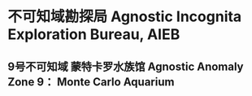 # 不可知域勘探局 Agnostic Incognita Exploration Bureau, AIEB




## 9号不可知域 蒙特卡罗水族馆 Agnostic Anomaly Zone 9： Monte Carlo Aquarium
